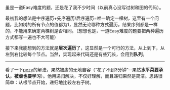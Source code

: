 虽是一道Easy难度的题，还是花了我不少时间（以前真心没写过树和图的代码）。   
   
最初我的想法是中序遍历+先序遍历/后序遍历=唯一确定一棵树，这里有一个问题，比如树的所有节点的值都为1，显然无论哪种方式遍历，结果序列都是一样的，不能用来确定两棵树是否相同。（想想也是，一道Easy难度的题要把两种遍历方式都写一遍也不大可能）  
   
接下来我能想到的方法就是**层次遍历**了，这显然是一个可行的方法，从上到下，从左到右比较每个节点。当然，实现起来代码还是有些冗长，会用到**队列**。   
   
***
看了一下[pezy](https://github.com/pezy/LeetCode/tree/master/003.%20Same%20Tree)的解法，果然被虐的无地自容（“花了不到3分钟”--果然**水平菜要承认，被虐也要学习**）。他用递归解决，不仅好理解，而且递归果然是简洁。思路很简单：从根节点开始，递归地比较左右子树。
